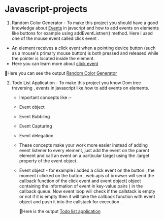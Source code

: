 # Javascript-projects
1. Random Color Generator - To make this project you should have a good knowledge about [Events](https://developer.mozilla.org/en-US/docs/Learn/JavaScript/Building_blocks/Events "mdn docs") in javscript and how to add events on elements like buttons for example using       addEventListner() method. Here i used one of the mouse event called click event .
  - An element receives a click event when a pointing device button (such as a mouse's primary mouse button) is both pressed and released        while the pointer is located inside the element.
  - Here you can learn more about [click event](https://developer.mozilla.org/en-US/docs/Web/API/Element/click_event "mdn docs")
 
  🤩Here you can see the output [Random Color Generator](https://luminous-axolotl-6d8d0d.netlify.app/ "javascript")
  
2. Todo List Application - To make this project you know Dom tree traversing , events in javascript like how to add events on elements.
   - Important concepts like :-
   - Event object
   - Event Bubbling
   - Event Capturing
   - Event delegation
  
   - These concepts make your work more easier instead of adding event listener to every element, just add the event on the parent element and call an event on a particular target using the .target property of the event object.
   - Event object - for example i added a click event on the button , the moment i clicked on the button , web apis of browser will send the callback function of the click event and event object( object containing the information of event in key-value pairs ) in the callback queue. Now event loop will check if the callstack is empty or not if it is empty  then it will take the callback function with event object and push it into the callstack for execution .
  
     🤩Here is the output  [Todo list application](https://delightful-genie-d65604.netlify.app/ "javascript")
  

  

